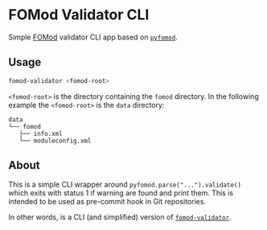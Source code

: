 # FOMod Validator CLI

Simple [FOMod] validator CLI app based on [`pyfomod`][pyfomod].

## Usage

```bash
fomod-validator <fomod-root>
```

`<fomod-root>` is the directory containing the `fomod` directory.
In the following example the `<fomod-root>` is the `data` directory:

```text
data
└── fomod
   ├── info.xml
   └── moduleconfig.xml
```

## About

This is a simple CLI wrapper around `pyfomod.parse("...").validate()`
which exits with status 1 if warning are found and print them.
This is intended to be used as pre-commit hook in Git repositories.

In other words,
is a CLI (and simplified) version of [`fomod-validator`][fomod-validator].

[FOMod]: https://fomod-docs.readthedocs.io
[pyfomod]: https://pyfomod.readthedocs.io
[fomod-validator]: https://github.com/GandaG/fomod-validator
